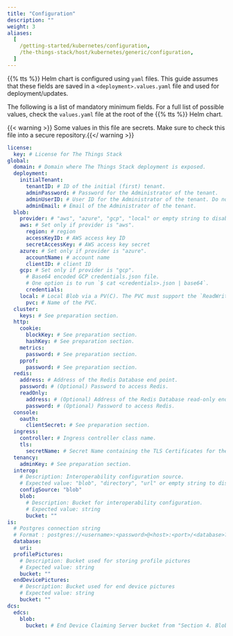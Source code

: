 ```yaml
---
title: "Configuration"
description: ""
weight: 3
aliases:
  [
    /getting-started/kubernetes/configuration,
    /the-things-stack/host/kubernetes/generic/configuration,
  ]
---
```


{{% tts %}} Helm chart is configured using `yaml` files. This guide assumes that these fields are saved in a `<deployment>.values.yaml` file and used for deployment/updates.

<!--more-->

The following is a list of mandatory minimum fields. For a full list of possible values, check the `values.yaml` file at the root of the {{% tts %}} Helm chart.

{{< warning >}} Some values in this file are secrets. Make sure to check this file into a secure repository.{{</ warning >}}

```yaml
license:
  key: # License for The Things Stack
global:
  domain: # Domain where The Things Stack deployment is exposed.
  deployment:
    initialTenant:
      tenantID: # ID of the initial (first) tenant.
      adminPassword: # Password for the Administrator of the tenant.
      adminUserID: # User ID for the Administrator of the tenant. Do not use `admin`.
      adminEmail: # Email of the Administrator of the tenant.
  blob:
    provider: # "aws", "azure", "gcp", "local" or empty string to disable blob usage
    aws: # Set only if provider is "aws".
      region: # region
      accessKeyID: # AWS access key ID
      secretAccessKey: # AWS access key secret
    azure: # Set only if provider is "azure".
      accountName: # account name
      clientID: # client ID
    gcp: # Set only if provider is "gcp".
      # Base64 encoded GCP credentials.json file.
      # One option is to run `$ cat <credentials>.json | base64`.
      credentials:
    local: # Local Blob via a PV(C). The PVC must support the `ReadWriteMany` access mode.
      pvc: # Name of the PVC.
  cluster:
    keys: # See preparation section.
  http:
    cookie:
      blockKey: # See preparation section.
      hashKey: # See preparation section.
    metrics:
      password: # See preparation section.
    pprof:
      password: # See preparation section.
  redis:
    address: # Address of the Redis Database end point.
    password: # (Optional) Password to access Redis.
    readOnly:
      address: # (Optional) Address of the Redis Database read-only end point.
      password: # (Optional) Password to access Redis.
  console:
    oauth:
      clientSecret: # See preparation section.
  ingress:
    controller: # Ingress controller class name.
    tls:
      secretName: # Secret Name containing the TLS Certificates for the Domain.
  tenancy:
    adminKey: # See preparation section.
  interop:
    # Description: Interoperability configuration source.
    # Expected value: "blob", "directory", "url" or empty string to disable blob usage
    configSource: "blob"
    blob:
      # Description: Bucket for interoperability configuration.
      # Expected value: string
      bucket: ""
is:
  # Postgres connection string
  # Format : postgres://<username>:<password>@<host>:<port>/<database>?<options>
  database:
    uri:
  profilePictures:
    # Description: Bucket used for storing profile pictures
    # Expected value: string
    bucket: ""
  endDevicePictures:
    # Description: Bucket used for end device pictures
    # Expected value: string
    bucket: ""
dcs:
  edcs:
    blob:
      bucket: # End Device Claiming Server bucket from "Section 4. Blob Storage"
```
